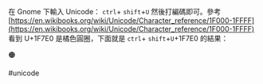 在 Gnome 下輸入 Unicode：
`ctrl`+ `shift`+`U`
然後打編碼即可。參考[https://en.wikibooks.org/wiki/Unicode/Character_reference/1F000-1FFFF](https://en.wikibooks.org/wiki/Unicode/Character_reference/1F000-1FFFF)
看到 U+1F7E0 是橘色圓圈，下面就是 `ctrl`+ `shift`+`U`+1F7E0 的結果：

🟠

#unicode